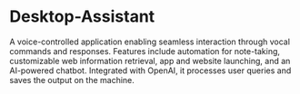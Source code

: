 # Desktop-Assistant
A voice-controlled application enabling seamless interaction through vocal commands and responses. Features include automation for note-taking, customizable web information retrieval, app and website launching, and an AI-powered chatbot. Integrated with OpenAI, it processes user queries and saves the output on the machine.
